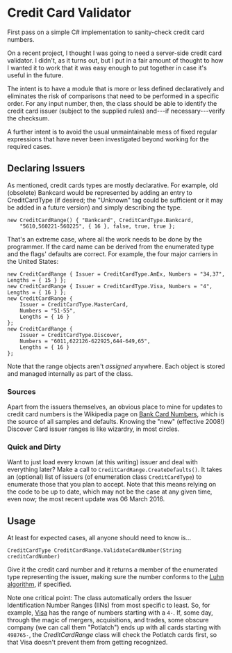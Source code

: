 # Credit Card Validator

First pass on a simple C# implementation to sanity-check credit card numbers.

On a recent project, I thought I was going to need a server-side credit card validator.  I didn't, as it turns out, but I put in a fair amount of thought to how I wanted it to work that it was easy enough to put together in case it's useful in the future.

The intent is to have a module that is more or less defined declaratively and eliminates the risk of comparisons that need to be performed in a specific order.  For any input number, then, the class should be able to identify the credit card issuer (subject to the supplied rules) and---if necessary---verify the checksum.

A further intent is to avoid the usual unmaintainable mess of fixed regular expressions that have never been investigated beyond working for the required cases.

## Declaring Issuers

As mentioned, credit cards types are mostly declarative.  For example, old (obsolete) Bankcard would be represented by adding an entry to CreditCardType (if desired; the "Unknown" tag could be sufficient or it may be added in a future version) and simply describing the type.

    new CreditCardRange() { "Bankcard", CreditCardType.Bankcard,
        "5610,560221-560225", { 16 }, false, true, true };

That's an extreme case, where all the work needs to be done by the programmer.  If the card name can be derived from the enumerated type and the flags' defaults are correct.  For example, the four major carriers in the United States:

    new CreditCardRange { Issuer = CreditCardType.AmEx, Numbers = "34,37", Lengths = { 15 } };
    new CreditCardRange { Issuer = CreditCardType.Visa, Numbers = "4", Lengths = { 16 } };
    new CreditCardRange {
        Issuer = CreditCardType.MasterCard,
        Numbers = "51-55",
        Lengths = { 16 }
    };
    new CreditCardRange {
        Issuer = CreditCardType.Discover,
        Numbers = "6011,622126-622925,644-649,65",
        Lengths = { 16 }
    };

Note that the range objects aren't _assigned_ anywhere.  Each object is stored and managed internally as part of the class.

### Sources

Apart from the issuers themselves, an obvious place to mine for updates to credit card numbers is the Wikipedia page on [Bank Card Numbers](https://en.wikipedia.org/wiki/Bank_card_number), which is the source of all samples and defaults.  Knowing the "new" (effective 2008!) Discover Card issuer ranges is like wizardry, in most circles.

### Quick and Dirty

Want to just load every known (at this writing) issuer and deal with everything later?  Make a call to `CreditCardRange.CreateDefaults()`.  It takes an (optional) list of issuers (of enumeration class `CreditCardType`) to enumerate those that you plan to accept.  Note that this means relying on the code to be up to date, which may not be the case at any given time, even now; the most recent update was 06 March 2016.

## Usage

At least for expected cases, all anyone should need to know is...

    CreditCardType CreditCardRange.ValidateCardNumber(String creditCardNumber)

Give it the credit card number and it returns a member of the enumerated type representing the issuer, making sure the number conforms to the [Luhn algorithm](https://en.wikipedia.org/wiki/Luhn_algorithm), if specified.

Note one critical point:  The class automatically orders the Issuer Identification Number Ranges (IINs) from most specific to least.  So, for example, [Visa](https://usa.visa.com/) has the range of numbers starting with a `4-`.  If, some day, through the magic of mergers, acquisitions, and trades, some obscure company (we can call them "Potlatch") ends up with all cards starting with `498765-`, the _CreditCardRange_ class will check the Potlatch cards first, so that Visa doesn't prevent them from getting recognized.



